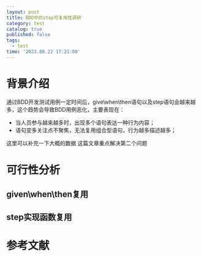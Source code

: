 ```yaml
---
layout: post
title: BDD中的step可复用性调研
category: test
catalog: true
published: false
tags:
  - test
time: '2023.08.22 17:21:00'
---
```

# 背景介绍
通过BDD开发测试用例一定时间后，give\when\then语句以及step语句会越来越多，这个趋势会导致BDD用例恶化，主要表现在：
- 当人员参与越来越多时，出现多个语句表达一种行为内容；
- 语句变多关注点不聚焦，无法复用组合型语句，行为越多描述越多；

这里可以补充一下大概的数据
这篇文章重点解决第二个问题

# 可行性分析
## given\when\then复用
## step实现函数复用

# 参考文献
